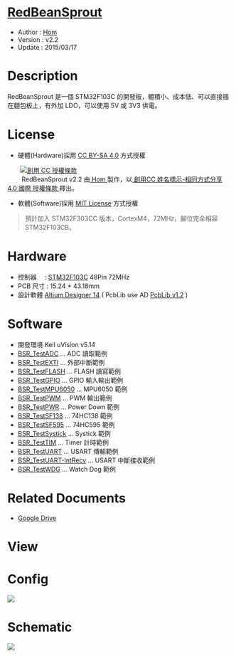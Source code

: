 ﻿[RedBeanSprout](https://github.com/KitSprout/RedBeanSprout)
========
* Author  : [Hom](https://github.com/Hom-Wang)
* Version : v2.2
* Update  : 2015/03/17

Description
========
RedBeanSprout 是一個 STM32F103C 的開發板，體積小、成本低、可以直接插在麵包板上，有外加 LDO，可以使用 5V 或 3V3 供電。

License
========
* 硬體(Hardware)採用 [CC BY-SA 4.0](http://creativecommons.org/licenses/by-sa/4.0/deed.zh_TW) 方式授權 
  
　　<a rel="license" href="http://creativecommons.org/licenses/by-sa/4.0/deed.zh_TW"><img alt="創用 CC 授權條款" style="border-width:0" src="http://i.creativecommons.org/l/by-sa/3.0/tw/80x15.png" /></a>  
　　<span xmlns:dct="http://purl.org/dc/terms/" property="dct:title"> RedBeanSprout v2.2 </span>由<a xmlns:cc="http://creativecommons.org/ns#" href="http://about.me/Hom" property="cc:attributionName" rel="cc:attributionURL"> Hom </a>製作，以<a rel="license" href="http://creativecommons.org/licenses/by-sa/4.0/deed.zh_TW"> 創用CC 姓名標示-相同方式分享 4.0 國際 授權條款 </a>釋出。  

* 軟體(Software)採用 [MIT License](http://opensource.org/licenses/MIT) 方式授權  

> 預計加入 STM32F303CC 版本，CortexM4，72MHz，腳位完全相容 STM32F103CB。

Hardware
========
* 控制器　 : [STM32F103C](http://www.st.com/web/catalog/mmc/FM141/SC1169/SS1031/LN1565/PF189782) 48Pin 72MHz
* PCB 尺寸 : 15.24 * 43.18mm
* 設計軟體 [Altium Designer 14](http://www.altium.com/en/products/altium-designer) ( PcbLib use AD [PcbLib v1.2](https://github.com/KitSprout/AltiumDesigner_PcbLibrary/releases/tag/v1.1) )

Software
========
* 開發環境 Keil uVision v5.14
* [BSR_TestADC](https://github.com/KitSprout/RedBeanSprout/tree/master/Software/BSR_TestADC) ... ADC 讀取範例
* [BSR_TestEXTI](https://github.com/KitSprout/RedBeanSprout/tree/master/Software/BSR_TestEXTI) ... 外部中斷範例
* [BSR_TestFLASH](https://github.com/KitSprout/RedBeanSprout/tree/master/Software/BSR_TestFLASH) ... FLASH 讀寫範例
* [BSR_TestGPIO](https://github.com/KitSprout/RedBeanSprout/tree/master/Software/BSR_TestGPIO) ... GPIO 輸入輸出範例
* [BSR_TestMPU6050](https://github.com/KitSprout/RedBeanSprout/tree/master/Software/BSR_TestMPU6050) ... MPU6050 範例
* [BSR_TestPWM](https://github.com/KitSprout/RedBeanSprout/tree/master/Software/BSR_TestPWM) ... PWM 輸出範例
* [BSR_TestPWR](https://github.com/KitSprout/RedBeanSprout/tree/master/Software/BSR_TestPWR) ... Power Down 範例
* [BSR_TestSF138](https://github.com/KitSprout/RedBeanSprout/tree/master/Software/BSR_TestSF138) ... 74HC138 範例
* [BSR_TestSF595](https://github.com/KitSprout/RedBeanSprout/tree/master/Software/BSR_TestSF595) ... 74HC595 範例
* [BSR_TestSystick](https://github.com/KitSprout/RedBeanSprout/tree/master/Software/BSR_TestSystick) ... Systick 範例
* [BSR_TestTIM](https://github.com/KitSprout/RedBeanSprout/tree/master/Software/BSR_TestTIM) ... Timer 計時範例
* [BSR_TestUART](https://github.com/KitSprout/RedBeanSprout/tree/master/Software/BSR_TestUART) ... USART 傳輸範例
* [BSR_TestUART-IntRecv](https://github.com/KitSprout/RedBeanSprout/tree/master/Software/BSR_TestUART-IntRecv) ... USART 中斷接收範例
* [BSR_TestWDG](https://github.com/KitSprout/RedBeanSprout/tree/master/Software/BSR_TestWDG) ... Watch Dog 範例

Related Documents
========
* [Google Drive](http://goo.gl/fQwBCc)

View
========

Config
========
<img src="https://lh4.googleusercontent.com/-tmirlF6z7gA/VQcaInEauHI/AAAAAAAAL1o/FEfs3-g6HG8/s1600/Config_v2.2.png" />

Schematic
========
<img src="https://lh5.googleusercontent.com/-m0ccQtZ--AM/VQcaIvHzk0I/AAAAAAAAL10/y6l9HnhyKic/s1600/Sch_RedBeanSprout_v2.2.png" />
